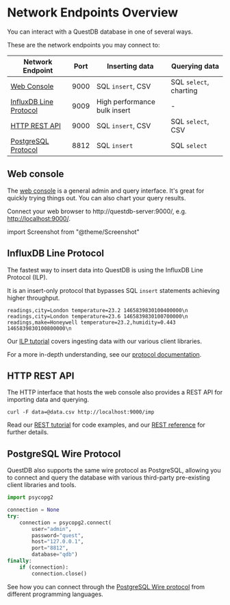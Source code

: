 # Network Endpoints Overview

You can interact with a QuestDB database in one of several ways.

These are the network endpoints you may connect to:

|Network Endpoint|Port|Inserting data|Querying data|
|----------------|----|--------------|-------------|
|[Web Console](web-console)|9000|SQL `insert`, CSV|SQL `select`, charting|
|[InfluxDB Line Protocol](ilp)|9009|High performance bulk insert|-|
|[HTTP REST API](rest)|9000|SQL `insert`, CSV|SQL `select`, CSV|
|[PostgreSQL Protocol](postgres)|8812|SQL `insert`|SQL `select`|


## Web console

The [web console](web-console) is a general admin and query interface.
It's great for quickly trying things out. You can also chart your query results.

Connect your web browser to http://questdb-server:9000/, e.g.
[http://localhost:9000/](http://localhost:9000/).

import Screenshot from "@theme/Screenshot"

<Screenshot
  alt="Screenshot of the Web Console"
  height={375}
  small
  src="/img/docs/console/overview.png"
  width={500}
/>

## InfluxDB Line Protocol

The fastest way to insert data into QuestDB is using the InfluxDB Line
Protocol (ILP).

It is an insert-only protocol that bypasses SQL `insert` statements achieving
higher throughput.

```shell
readings,city=London temperature=23.2 1465839830100400000\n
readings,city=London temperature=23.6 1465839830100700000\n
readings,make=Honeywell temperature=23.2,humidity=0.443 1465839830100800000\n
```

Our [ILP tutorial](ilp) covers ingesting data with our various client libraries.

For a more in-depth understanding, see our
[protocol documentation](/docs/reference/api/ilp/overview).

## HTTP REST API

The HTTP interface that hosts the web console also provides a REST API for
importing data and querying.

```shell
curl -F data=@data.csv http://localhost:9000/imp
```

Read our [REST tutorial](rest) for code examples, and our
[REST reference](/docs/reference/api/rest) for further details.

## PostgreSQL Wire Protocol

QuestDB also supports the same wire protocol as PostgreSQL, allowing you to
connect and query the database with various third-party pre-existing client
libraries and tools.

```python
import psycopg2

connection = None
try:
    connection = psycopg2.connect(
        user="admin",
        password="quest",
        host="127.0.0.1",
        port="8812",
        database="qdb")
finally:
    if (connection):
        connection.close()
```

See how you can connect through the [PostgreSQL Wire protocol](postgres) from
different programming languages.
